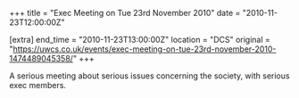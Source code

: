 +++
title = "Exec Meeting on Tue 23rd November 2010"
date = "2010-11-23T12:00:00Z"

[extra]
end_time = "2010-11-23T13:00:00Z"
location = "DCS"
original = "https://uwcs.co.uk/events/exec-meeting-on-tue-23rd-november-2010-1474489045358/"
+++

A serious meeting about serious issues concerning the society, with serious exec members.

